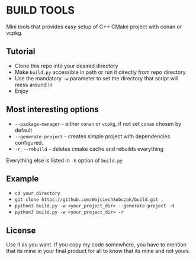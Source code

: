 # BUILD TOOLS 
Mini tools that provides easy setup of C++ CMake project with conan or vcpkg.


## Tutorial
* Clone this repo into your desired directory
* Make `build.py` accessible in path or run it directly from repo directory
* Use the mandatory `-w` parameter to set the directory that script will mess around in
* Enjoy


## Most interesting options
* `--package-manager` - either `conan` or `vcpkg`, if not set `conan` chosen by default
* `--generate-project` - creates simple project with dependencies configured. 
* `-r`, `--rebuild` - deletes cmake cache and rebuilds everything

Everything else is listed in `-h` option of `build.py`

## Example
* `cd your_directory`
* `git clone https://github.com/WojciechSobczak/build.git .`
* `python3 build.py -w <your_project_dir> --generate-project -d`
* `python3 build.py -w <your_project_dir> -r`


## License
Use it as you want. If you copy my code somewhere, you have to mention that its mine
in your final product for all to know that its mine and not yours.















